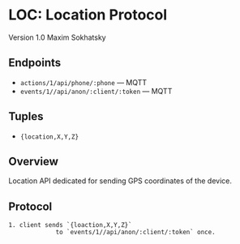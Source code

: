 LOC: Location Protocol
===========================

Version 1.0 Maxim Sokhatsky

Endpoints
--------

* `actions/1/api/phone/:phone` — MQTT
* `events/1//api/anon/:client/:token` — MQTT

Tuples
------

* `{location,X,Y,Z}`

Overview
--------

Location API dedicated for sending GPS coordinates of the device.

Protocol
--------

```
1. client sends `{loaction,X,Y,Z}`
             to `events/1//api/anon/:client/:token` once.
```
